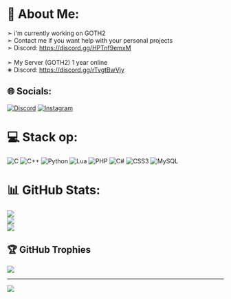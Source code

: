 # 💫 About Me:
➣ i'm currently working on GOTH2<br>➣ Contact me if you want help with your personal projects<br>➣     Discord: https://discord.gg/HPTnf9emxM<br><br>➣ My Server (GOTH2) 1 year online<br>✬         Discord: https://discord.gg/rTvgtBwVjy


## 🌐 Socials:
[![Discord](https://img.shields.io/badge/Discord-%237289DA.svg?logo=discord&logoColor=white)](https://discord.gg/https://discord.gg/HPTnf9emxM) [![Instagram](https://img.shields.io/badge/Instagram-%23E4405F.svg?logo=Instagram&logoColor=white)](https://instagram.com/mihaigbrr) 

# 💻 Stack op:
![C](https://img.shields.io/badge/c-%2300599C.svg?style=for-the-badge&logo=c&logoColor=white) ![C++](https://img.shields.io/badge/c++-%2300599C.svg?style=for-the-badge&logo=c%2B%2B&logoColor=white) ![Python](https://img.shields.io/badge/python-3670A0?style=for-the-badge&logo=python&logoColor=ffdd54) ![Lua](https://img.shields.io/badge/lua-%232C2D72.svg?style=for-the-badge&logo=lua&logoColor=white) ![PHP](https://img.shields.io/badge/php-%23777BB4.svg?style=for-the-badge&logo=php&logoColor=white) ![C#](https://img.shields.io/badge/c%23-%23239120.svg?style=for-the-badge&logo=c-sharp&logoColor=white) ![CSS3](https://img.shields.io/badge/css3-%231572B6.svg?style=for-the-badge&logo=css3&logoColor=white)   ![MySQL](https://img.shields.io/badge/mysql-%2300f.svg?style=for-the-badge&logo=mysql&logoColor=white)
# 📊 GitHub Stats:
![](https://github-readme-stats.vercel.app/api?username=Zedu02&theme=omni&hide_border=false&include_all_commits=false&count_private=false)<br/>
![](https://github-readme-streak-stats.herokuapp.com/?user=Zedu02&theme=omni&hide_border=false)<br/>
![](https://github-readme-stats.vercel.app/api/top-langs/?username=Zedu02&theme=omni&hide_border=false&include_all_commits=false&count_private=false&layout=compact)

## 🏆 GitHub Trophies
![](https://github-profile-trophy.vercel.app/?username=Zedu02&theme=discord&no-frame=false&no-bg=true&margin-w=4)

---
[![](https://visitcount.itsvg.in/api?id=Zedu02&icon=0&color=0)](https://visitcount.itsvg.in)

<!-- Proudly created with GPRM ( https://gprm.itsvg.in ) -->
